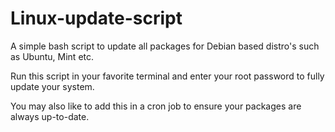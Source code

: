 # Linux-update-script
A simple bash script to update all packages for Debian based distro's such as Ubuntu, Mint etc. 

Run this script in your favorite terminal and enter your root password to fully update your system. 

You may also like to add this in a cron job to ensure your packages are always up-to-date. 

